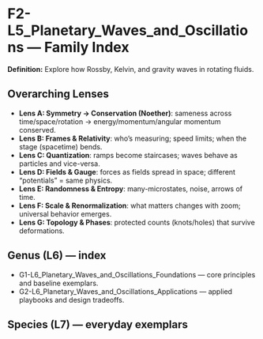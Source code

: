 # F2-L5_Planetary_Waves_and_Oscillations — Family Index
**Definition:** Explore how Rossby, Kelvin, and gravity waves in rotating fluids.

## Overarching Lenses

- **Lens A: Symmetry -> Conservation (Noether)**: sameness across time/space/rotation → energy/momentum/angular momentum conserved.
- **Lens B: Frames & Relativity**: who’s measuring; speed limits; when the stage (spacetime) bends.
- **Lens C: Quantization**: ramps become staircases; waves behave as particles and vice-versa.
- **Lens D: Fields & Gauge**: forces as fields spread in space; different “potentials” = same physics.
- **Lens E: Randomness & Entropy**: many-microstates, noise, arrows of time.
- **Lens F: Scale & Renormalization**: what matters changes with zoom; universal behavior emerges.
- **Lens G: Topology & Phases**: protected counts (knots/holes) that survive deformations.

## Genus (L6) — index
- G1-L6_Planetary_Waves_and_Oscillations_Foundations — core principles and baseline exemplars.
- G2-L6_Planetary_Waves_and_Oscillations_Applications — applied playbooks and design tradeoffs.

## Species (L7) — everyday exemplars
